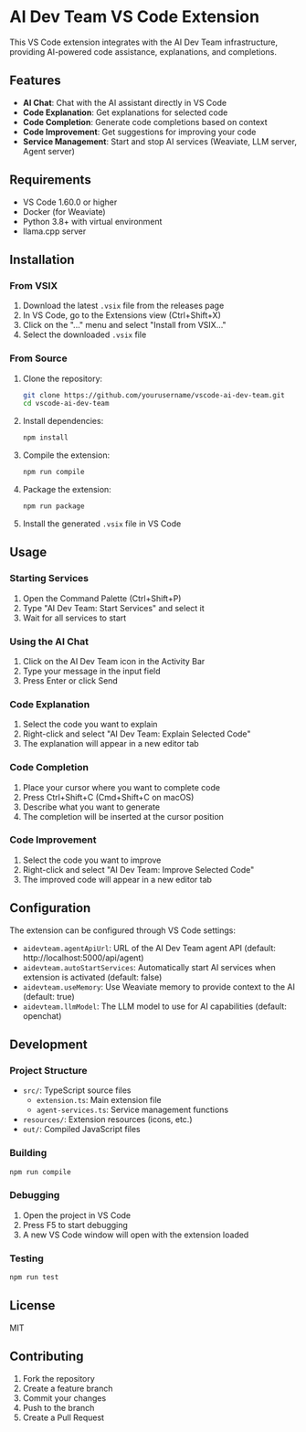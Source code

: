 # AI Dev Team VS Code Extension

This VS Code extension integrates with the AI Dev Team infrastructure, providing AI-powered code assistance, explanations, and completions.

## Features

- **AI Chat**: Chat with the AI assistant directly in VS Code
- **Code Explanation**: Get explanations for selected code
- **Code Completion**: Generate code completions based on context
- **Code Improvement**: Get suggestions for improving your code
- **Service Management**: Start and stop AI services (Weaviate, LLM server, Agent server)

## Requirements

- VS Code 1.60.0 or higher
- Docker (for Weaviate)
- Python 3.8+ with virtual environment
- llama.cpp server

## Installation

### From VSIX

1. Download the latest `.vsix` file from the releases page
2. In VS Code, go to the Extensions view (Ctrl+Shift+X)
3. Click on the "..." menu and select "Install from VSIX..."
4. Select the downloaded `.vsix` file

### From Source

1. Clone the repository:
   ```bash
   git clone https://github.com/yourusername/vscode-ai-dev-team.git
   cd vscode-ai-dev-team
   ```

2. Install dependencies:
   ```bash
   npm install
   ```

3. Compile the extension:
   ```bash
   npm run compile
   ```

4. Package the extension:
   ```bash
   npm run package
   ```

5. Install the generated `.vsix` file in VS Code

## Usage

### Starting Services

1. Open the Command Palette (Ctrl+Shift+P)
2. Type "AI Dev Team: Start Services" and select it
3. Wait for all services to start

### Using the AI Chat

1. Click on the AI Dev Team icon in the Activity Bar
2. Type your message in the input field
3. Press Enter or click Send

### Code Explanation

1. Select the code you want to explain
2. Right-click and select "AI Dev Team: Explain Selected Code"
3. The explanation will appear in a new editor tab

### Code Completion

1. Place your cursor where you want to complete code
2. Press Ctrl+Shift+C (Cmd+Shift+C on macOS)
3. Describe what you want to generate
4. The completion will be inserted at the cursor position

### Code Improvement

1. Select the code you want to improve
2. Right-click and select "AI Dev Team: Improve Selected Code"
3. The improved code will appear in a new editor tab

## Configuration

The extension can be configured through VS Code settings:

- `aidevteam.agentApiUrl`: URL of the AI Dev Team agent API (default: http://localhost:5000/api/agent)
- `aidevteam.autoStartServices`: Automatically start AI services when extension is activated (default: false)
- `aidevteam.useMemory`: Use Weaviate memory to provide context to the AI (default: true)
- `aidevteam.llmModel`: The LLM model to use for AI capabilities (default: openchat)

## Development

### Project Structure

- `src/`: TypeScript source files
  - `extension.ts`: Main extension file
  - `agent-services.ts`: Service management functions
- `resources/`: Extension resources (icons, etc.)
- `out/`: Compiled JavaScript files

### Building

```bash
npm run compile
```

### Debugging

1. Open the project in VS Code
2. Press F5 to start debugging
3. A new VS Code window will open with the extension loaded

### Testing

```bash
npm run test
```

## License

MIT

## Contributing

1. Fork the repository
2. Create a feature branch
3. Commit your changes
4. Push to the branch
5. Create a Pull Request 